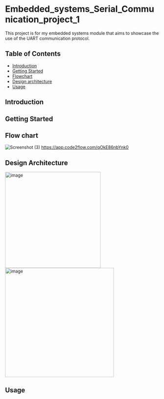 # Embedded_systems_Serial_Communication_project_1
This project is for my embedded systems module that aims to showcase the use of the UART communication protocol. 

## Table of Contents

- [Introduction](#introduction)
- [Getting Started](#getting-started)
- [Flowchart](#flow-chart)
- [Design architecture](#design-architecture )
- [Usage](#usage)


## Introduction

## Getting Started

## Flow chart



![Screenshot (3)](https://github.com/Fatimaaax/Embedded_systems_Serial_Communication_project_1/assets/80466055/76fdcedc-729f-4b41-ba90-3c2e446738fa)
https://app.code2flow.com/qOkE86nbYnk0


## Design Architecture 


<img width="312" alt="image" src="https://github.com/Fatimaaax/Embedded_systems_Serial_Communication_project_1/assets/80466055/f04b5720-04f8-4337-9261-5e7917dfbe8b">

<img width="355" alt="image" src="https://github.com/Fatimaaax/Embedded_systems_Serial_Communication_project_1/assets/80466055/233c43ec-13ca-4a8f-be44-4d33e71edb13">

## Usage


